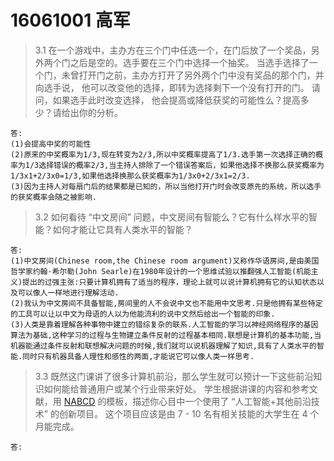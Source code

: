 # 16061001 高军
>3.1 在一个游戏中，主办方在三个门中任选一个，在门后放了一个奖品，另外两个门之后是空的。选手要在三个门中选择一个抽奖。 当选手选择了一个门，未曾打开门之前，主办方打开了另外两个门中没有奖品的那个门，并向选手说， 他可以改变他的选择，即转为选择剩下一个没有打开的门。 请问，如果选手此时改变选择， 他会提高或降低获奖的可能性么？提高多少？请给出你的分析。

    答:
    (1)会提高中奖的可能性
    (2)原来的中奖概率为1/3,现在转变为2/3,所以中奖概率提高了1/3.选手第一次选择正确的概率为1/3选择错误的概率2/3,当主持人排除了一个错误答案后，如果他选择不换那么获奖概率为1/3x1+2/3x0=1/3,如果他选择换那么获奖概率为1/3x0+2/3x1=2/3.
    (3)因为主持人对每扇门后的结果都是已知的，所以当他打开门时会改变原先的系统，所以选手的获奖概率会随之被影响.

>3.2 如何看待 “中文房间” 问题，中文房间有智能么？它有什么样水平的智能？如何才能让它具有人类水平的智能？

    答:
    (1)中文房间(Chinese room,the Chinese room argument)又称作华语房间,是由美国哲学家约翰·希尔勒(John Searle)在1980年设计的一个思维试验以推翻强人工智能(机能主义)提出的过强主张:只要计算机拥有了适当的程序，理论上就可以说计算机拥有它的认知状态以及可以像人一样地进行理解活动.
    (2)我认为中文房间不具备智能,房间里的人不会说中文也不能用中文思考.只是他拥有某些特定的工具可以让以中文为母语的人以为他能流利的说中文然后给出一个智能的印象.
    (3)人类是靠着理解各种事物中建立的错综复杂的联系.人工智能的学习以神经网络程序的基因算法为基础,这种学习的过程与生物建立条件反射的过程基本相同.联想是计算机的基本功能,当机器能通过条件反射和联想解决问题的时候,我们就可以说机器理解了知识,具有了人类水平的智能.同时只有机器具备人理性和感性的两面,才能说它可以像人类一样思考.

>3.3 既然这门课讲了很多计算机前沿，那么学生就可以预计一下这些前沿知识如何能给普通用户或某个行业带来好处。 学生根据讲课的内容和参考文献，用 [NABCD](https://www.cnblogs.com/xinz/archive/2010/12/01/1893323.html) 的模板，描述你心目中一个使用了 “人工智能+其他前沿技术” 的创新项目。 这个项目应该是由 7 - 10 名有相关技能的大学生在 4 个月能完成。 

    答:
